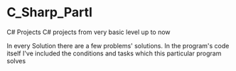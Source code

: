 C_Sharp_PartI
=============
C# Projects
C# projects from very basic level up to now

In every Solution there are a few problems' solutions. In the program's code itself
I've included the conditions and tasks which this particular program solves
